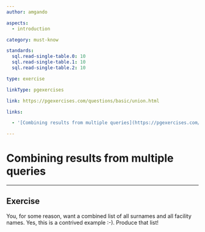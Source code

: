 ```yaml
---
author: amgando

aspects:
  - introduction

category: must-know

standards:
  sql.read-single-table.0: 10
  sql.read-single-table.1: 10
  sql.read-single-table.2: 10

type: exercise

linkType: pgexercises

link: https://pgexercises.com/questions/basic/union.html

links:

  - '[Combining results from multiple queries](https://pgexercises.com/questions/basic/union.html){documentation}'

---
```


# Combining results from multiple queries

---
## Exercise

You, for some reason, want a combined list of all surnames and all facility names. Yes, this is a contrived example :-). Produce that list!
